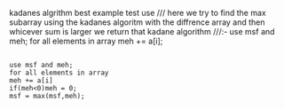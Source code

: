kadanes algrithm best example test use /// here we try to find the max subarray using the kadanes algoritm with the diffrence array and then whicever sum is larger we return that
kadane algorithm ///:-
use msf and meh;
for all elements in array
meh += a[i];
```
```
```
use msf and meh;
for all elements in array
meh += a[i]
if(meh<0)meh = 0;
msf = max(msf,meh);
```
```
```